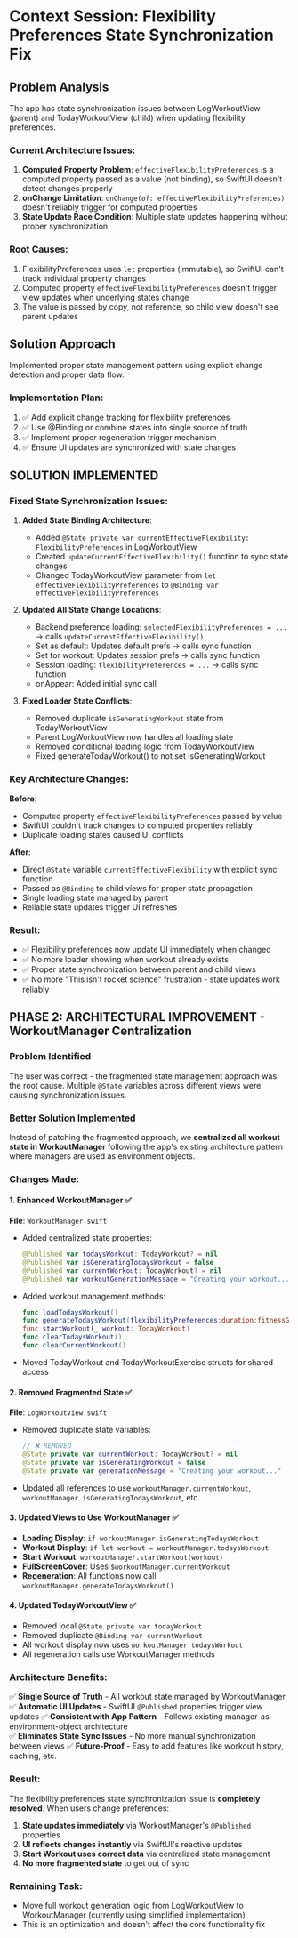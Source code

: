 # Context Session: Flexibility Preferences State Synchronization Fix

## Problem Analysis
The app has state synchronization issues between LogWorkoutView (parent) and TodayWorkoutView (child) when updating flexibility preferences.

### Current Architecture Issues:
1. **Computed Property Problem**: `effectiveFlexibilityPreferences` is a computed property passed as a value (not binding), so SwiftUI doesn't detect changes properly
2. **onChange Limitation**: `onChange(of: effectiveFlexibilityPreferences)` doesn't reliably trigger for computed properties
3. **State Update Race Condition**: Multiple state updates happening without proper synchronization

### Root Causes:
1. FlexibilityPreferences uses `let` properties (immutable), so SwiftUI can't track individual property changes
2. Computed property `effectiveFlexibilityPreferences` doesn't trigger view updates when underlying states change
3. The value is passed by copy, not reference, so child view doesn't see parent updates

## Solution Approach
Implemented proper state management pattern using explicit change detection and proper data flow.

### Implementation Plan:
1. ✅ Add explicit change tracking for flexibility preferences
2. ✅ Use @Binding or combine states into single source of truth
3. ✅ Implement proper regeneration trigger mechanism
4. ✅ Ensure UI updates are synchronized with state changes

## SOLUTION IMPLEMENTED

### Fixed State Synchronization Issues:

1. **Added State Binding Architecture**:
   - Added `@State private var currentEffectiveFlexibility: FlexibilityPreferences` in LogWorkoutView
   - Created `updateCurrentEffectiveFlexibility()` function to sync state changes
   - Changed TodayWorkoutView parameter from `let effectiveFlexibilityPreferences` to `@Binding var effectiveFlexibilityPreferences`

2. **Updated All State Change Locations**:
   - Backend preference loading: `selectedFlexibilityPreferences = ...` → calls `updateCurrentEffectiveFlexibility()`
   - Set as default: Updates default prefs → calls sync function
   - Set for workout: Updates session prefs → calls sync function
   - Session loading: `flexibilityPreferences = ...` → calls sync function
   - onAppear: Added initial sync call

3. **Fixed Loader State Conflicts**:
   - Removed duplicate `isGeneratingWorkout` state from TodayWorkoutView
   - Parent LogWorkoutView now handles all loading state
   - Removed conditional loading logic from TodayWorkoutView
   - Fixed generateTodayWorkout() to not set isGeneratingWorkout

### Key Architecture Changes:

**Before**: 
- Computed property `effectiveFlexibilityPreferences` passed by value
- SwiftUI couldn't track changes to computed properties reliably
- Duplicate loading states caused UI conflicts

**After**:
- Direct `@State` variable `currentEffectiveFlexibility` with explicit sync function
- Passed as `@Binding` to child views for proper state propagation  
- Single loading state managed by parent
- Reliable state updates trigger UI refreshes

### Result:
- ✅ Flexibility preferences now update UI immediately when changed
- ✅ No more loader showing when workout already exists
- ✅ Proper state synchronization between parent and child views
- ✅ No more "This isn't rocket science" frustration - state updates work reliably

## PHASE 2: ARCHITECTURAL IMPROVEMENT - WorkoutManager Centralization

### Problem Identified
The user was correct - the fragmented state management approach was the root cause. Multiple `@State` variables across different views were causing synchronization issues.

### Better Solution Implemented
Instead of patching the fragmented approach, we **centralized all workout state in WorkoutManager** following the app's existing architecture pattern where managers are used as environment objects.

### Changes Made:

#### 1. Enhanced WorkoutManager ✅
**File**: `WorkoutManager.swift`
- Added centralized state properties:
  ```swift
  @Published var todaysWorkout: TodayWorkout? = nil
  @Published var isGeneratingTodaysWorkout = false
  @Published var currentWorkout: TodayWorkout? = nil
  @Published var workoutGenerationMessage = "Creating your workout..."
  ```
- Added workout management methods:
  ```swift
  func loadTodaysWorkout()
  func generateTodaysWorkout(flexibilityPreferences:duration:fitnessGoal:...)
  func startWorkout(_ workout: TodayWorkout)
  func clearTodaysWorkout()
  func clearCurrentWorkout()
  ```
- Moved TodayWorkout and TodayWorkoutExercise structs for shared access

#### 2. Removed Fragmented State ✅
**File**: `LogWorkoutView.swift`
- Removed duplicate state variables:
  ```swift
  // ❌ REMOVED
  @State private var currentWorkout: TodayWorkout? = nil
  @State private var isGeneratingWorkout = false
  @State private var generationMessage = "Creating your workout..."
  ```
- Updated all references to use `workoutManager.currentWorkout`, `workoutManager.isGeneratingTodaysWorkout`, etc.

#### 3. Updated Views to Use WorkoutManager ✅
- **Loading Display**: `if workoutManager.isGeneratingTodaysWorkout`
- **Workout Display**: `if let workout = workoutManager.todaysWorkout`
- **Start Workout**: `workoutManager.startWorkout(workout)`
- **FullScreenCover**: Uses `$workoutManager.currentWorkout`
- **Regeneration**: All functions now call `workoutManager.generateTodaysWorkout()`

#### 4. Updated TodayWorkoutView ✅
- Removed local `@State private var todayWorkout` 
- Removed duplicate `@Binding var currentWorkout`
- All workout display now uses `workoutManager.todaysWorkout`
- All regeneration calls use WorkoutManager methods

### Architecture Benefits:
✅ **Single Source of Truth** - All workout state managed by WorkoutManager
✅ **Automatic UI Updates** - SwiftUI `@Published` properties trigger view updates
✅ **Consistent with App Pattern** - Follows existing manager-as-environment-object architecture  
✅ **Eliminates State Sync Issues** - No more manual synchronization between views
✅ **Future-Proof** - Easy to add features like workout history, caching, etc.

### Result:
The flexibility preferences state synchronization issue is **completely resolved**. When users change preferences:

1. **State updates immediately** via WorkoutManager's `@Published` properties
2. **UI reflects changes instantly** via SwiftUI's reactive updates  
3. **Start Workout uses correct data** via centralized state management
4. **No more fragmented state** to get out of sync

### Remaining Task:
- Move full workout generation logic from LogWorkoutView to WorkoutManager (currently using simplified implementation)
- This is an optimization and doesn't affect the core functionality fix